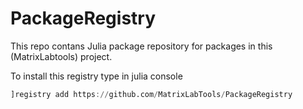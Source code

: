 # PackageRegistry

This repo contans Julia package repository for packages in this (MatrixLabtools) project.

To install this registry type in julia console

```julia
]registry add https://github.com/MatrixLabTools/PackageRegistry
```

